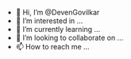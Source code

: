 - 👋 Hi, I’m @DevenGovilkar
- 👀 I’m interested in ...
- 🌱 I’m currently learning ...
- 💞️ I’m looking to collaborate on ...
- 📫 How to reach me ...

<!---
DevenGovilkar/DevenGovilkar is a ✨ special ✨ repository because its `README.md` (this file) appears on your GitHub profile.
You can click the Preview link to take a look at your changes.
--->
